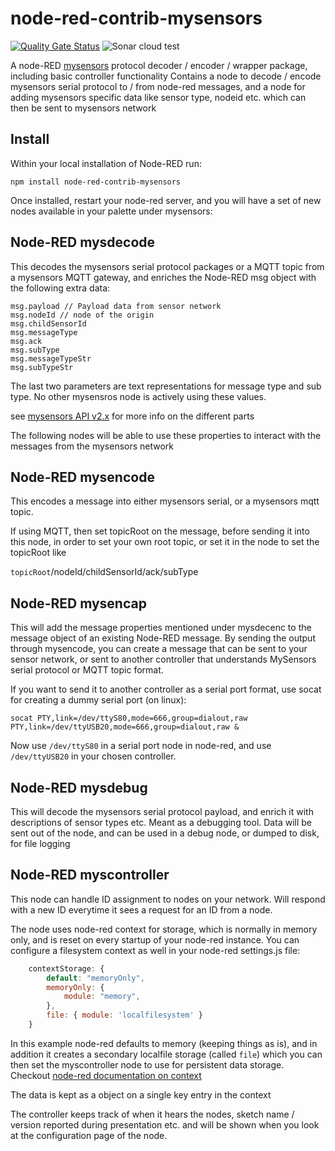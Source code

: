 # node-red-contrib-mysensors
[![Quality Gate Status](https://sonarcloud.io/api/project_badges/measure?project=tbowmo_node-red-small-timer&metric=alert_status)](https://sonarcloud.io/summary/new_code?id=tbowmo_node-red-small-timer)
![Sonar cloud test](https://github.com/tbowmo/node-red-small-timer/actions/workflows/sonarcloud.yml/badge.svg)

A node-RED [mysensors](http://www.mysensors.org) protocol decoder / encoder / wrapper package, including basic controller functionality
Contains a node to decode / encode mysensors serial protocol to / from node-red messages, and a node for adding mysensors specific data like sensor type, nodeid etc. which can then be sent to mysensors network

## Install

Within your local installation of Node-RED run:

`npm install node-red-contrib-mysensors`

Once installed, restart your node-red server, and you will have a set of new nodes available in your palette under mysensors:

## Node-RED mysdecode

This decodes the mysensors serial protocol packages or a MQTT topic from a mysensors MQTT gateway, and enriches the Node-RED msg object with the following extra data:

```
msg.payload // Payload data from sensor network
msg.nodeId // node of the origin
msg.childSensorId
msg.messageType
msg.ack
msg.subType
msg.messageTypeStr
msg.subTypeStr
```
The last two parameters are text representations for message type and sub type. No other mysensros node is actively using these values.

see [mysensors API v2.x](http://www.mysensors.org/download/serial_api_20) for more info on the different parts

The following nodes will be able to use these properties to interact with the messages from the mysensors network

## Node-RED mysencode

This encodes a message into either mysensors serial, or a mysensors mqtt
topic.

If using MQTT, then set topicRoot on the message, before sending it
into this node, in order to set your own root topic, or set it in the node to set the topicRoot like

<code>topicRoot</code>/nodeId/childSensorId/ack/subType

## Node-RED mysencap

This will add the message properties mentioned under mysdecenc to the message object of an existing Node-RED message. By sending the output through mysencode, you can create a message that can be sent to your sensor network, or sent to another controller that understands MySensors serial protocol or MQTT topic format.

If you want to send it to another controller as a serial port format, use socat for creating a dummy serial port (on linux):

```
socat PTY,link=/dev/ttyS80,mode=666,group=dialout,raw PTY,link=/dev/ttyUSB20,mode=666,group=dialout,raw &
```
Now use <code>/dev/ttyS80</code> in a serial port node in node-red, and use <code>/dev/ttyUSB20</code> in your chosen controller.

## Node-RED mysdebug

This will decode the mysensors serial protocol payload, and enrich it with descriptions of sensor types etc. Meant as a debugging tool. Data will be sent out of the node, and can be used in a debug node, or dumped to disk, for file logging

## Node-RED myscontroller

This node can handle ID assignment to nodes on your network. Will respond with a new ID everytime it sees a request for an ID from a node.

The node uses node-red context for storage, which is normally in memory only, and is reset on every startup of your node-red instance. You can configure a filesystem context as well in your node-red settings.js file:

```js
    contextStorage: {
        default: "memoryOnly",
        memoryOnly: {
            module: "memory",
        },
        file: { module: 'localfilesystem' }
    }
```

In this example node-red defaults to memory (keeping things as is), and in addition it creates a secondary localfile storage (called `file`) which you can then set the myscontroller node to use for persistent data storage. Checkout [node-red documentation on context](https://nodered.org/docs/user-guide/context)

The data is kept as a object on a single key entry in the context

The controller keeps track of when it hears the nodes, sketch name / version reported during presentation etc. and will be shown when you look at the configuration page of the node.

